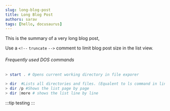 ```yaml
---
slug: long-blog-post
title: Long Blog Post
authors: sarav
tags: [hello, docusaurus]
---
```


This is the summary of a very long blog post,

Use a `<!--` `truncate` `-->` comment to limit blog post size in the list view.

<!--truncate-->


###### Frequently used DOS commands
```powershell
> start . # Opens current working directory in file exporer

> dir  #Lists all directories and files. (Equalent to ls command in linux world)
> dir /p #Shows the list page by page
> dir |more # shows the list line by line
```
 
 :::tip
testing 
:::